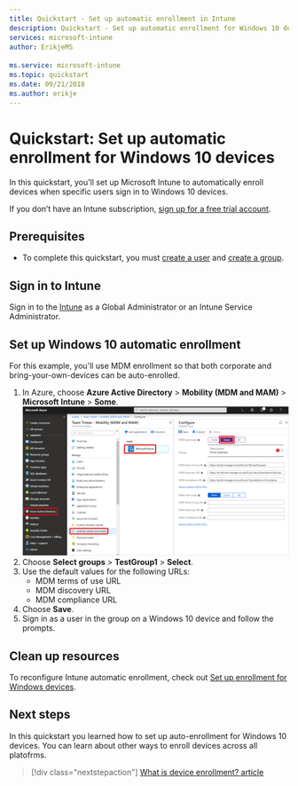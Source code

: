 ```yaml
---
title: Quickstart - Set up automatic enrollment in Intune
description: Quickstart - Set up automatic enrollment for Windows 10 devices in Intune.
services: microsoft-intune
author: ErikjeMS

ms.service: microsoft-intune
ms.topic: quickstart
ms.date: 09/21/2018
ms.author: erikje
---
```


# Quickstart: Set up automatic enrollment for Windows 10 devices

In this quickstart, you'll set up Microsoft Intune to automatically enroll devices when specific users sign in to Windows 10 devices.

If you don’t have an Intune subscription, [sign up for a free trial account](free-trial-sign-up.md).

## Prerequisites

- To complete this quickstart, you must [create a user](quickstart-create-user.md) and [create a group](get-started-groups.md).

## Sign in to Intune

Sign in to the [Intune](https://aka.ms/intuneportal) as a Global Administrator or an Intune Service Administrator.

## Set up Windows 10 automatic enrollment

For this example, you'll use MDM enrollment so that both corporate and bring-your-own-devices can be auto-enrolled.

1. In Azure, choose **Azure Active Directory** > **Mobility (MDM and MAM)** > **Microsoft Intune** > **Some**.
![Browser](media/quickstart-setup-auto-enrollment/setup-automatic-enrollment-win10.png)
2. Choose **Select groups** > **TestGroup1** > **Select**.
3. Use the default values for the following URLs:
    - MDM terms of use URL
    - MDM discovery URL
    - MDM compliance URL
4. Choose **Save**.
5. Sign in as a user in the group on a Windows 10 device and follow the prompts.

## Clean up resources

To reconfigure Intune automatic enrollment, check out [Set up enrollment for Windows devices](windows-enroll.md).

## Next steps

In this quickstart you learned how to set up auto-enrollment for Windows 10 devices. You can learn about other ways to enroll devices across all platofrms.

> [!div class="nextstepaction"]
> [What is device enrollment? article](device-enrollment.md)